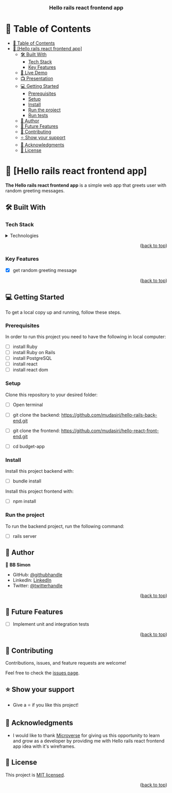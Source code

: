 <a name="readme-top"></a>

<div align="center">
  <h3><b>Hello rails react frontend app</b></h3>
</div>

# 📗 Table of Contents

- [📗 Table of Contents](#-table-of-contents)
- [📖 \[Hello rails react frontend app\] ](#-budget-app-)
  - [🛠 Built With ](#-built-with-)
    - [Tech Stack ](#tech-stack-)
    - [Key Features ](#key-features-)
  - [🚀 Live Demo](#live-demo)
  - [📺 Presentation ](#presentation)
  - [💻 Getting Started ](#-getting-started-)
    - [Prerequisites](#prerequisites)
    - [Setup](#setup)
    - [Install](#install)
    - [Run the project](#run-the-project)
    - [Run tests](#run-tests)
  - [👤 Author ](#-author-)
  - [🔭 Future Features ](#-future-features-)
  - [🤝 Contributing ](#-contributing-)
  - [⭐️ Show your support ](#️-show-your-support-)
  - [🙏 Acknowledgments ](#-acknowledgments-)
  - [📝 License ](#-license-)

<!-- PROJECT DESCRIPTION -->

# 📖 [Hello rails react frontend app] <a name="about-project"></a>

**The Hello rails react frontend app** is a simple web app that greets user with random greeting messages.

## 🛠 Built With <a name="built-with-Ruby"></a>

### Tech Stack <a name="tech-stack"></a>

<details>
<summary>Technologies</summary>
  <ul>
    <li><a href="https://www.ruby-lang.org/en/">Ruby</a></li>
    <li><a href="https://rubyonrails.org/">Ruby on Rails</a></li>
    <li><a href="https://www.postgresql.org/">PostgreSQL</a></li>
    <li><a href="https://legacy.reactjs.org/">React</a></li>
  </ul>
</details>

<p align="right">(<a href="#readme-top">back to top</a>)</p>

<!-- Features -->

### Key Features <a name="key-features"></a>
- [x] get random greeting message


<p align="right">(<a href="#readme-top">back to top</a>)</p>

<!-- GETTING STARTED -->

## 💻 Getting Started <a name="getting-started"></a>

To get a local copy up and running, follow these steps.

### Prerequisites

In order to run this project you need to have the following in local computer:

- [ ] install Ruby
- [ ] install Ruby on Rails
- [ ] install PostgreSQL
- [ ] install react
- [ ] install react dom

### Setup

Clone this repository to your desired folder:

- [ ] Open terminal
- [ ] git clone the backend: https://github.com/mudasiri/hello-rails-back-end.git
- [ ] git clone the frontend: https://github.com/mudasiri/hello-react-front-end.git
- [ ] cd budget-app
  

### Install

Install this project backend with:

 - [ ] bundle install

Install this project frontend with:

 - [ ] npm install


### Run the project

To run the backend project, run the following command:

- [ ] rails server

<!-- AUTHORS -->

## 👤 Author <a name="authors"></a>

👤 **BB Simon**

- GitHub: [@githubhandle](https://github.com/mudasiri) 
- LinkedIn: [LinkedIn](https://www.linkedin.com/in/mudasiri/)
- Twitter: [@twitterhandle](https://twitter.com/mudasiri) 


<p align="right">(<a href="#readme-top">back to top</a>)</p>

<!-- FUTURE FEATURES -->

## 🔭 Future Features <a name="future-features"></a>

- [ ] Implement unit and integration tests

<p align="right">(<a href="#readme-top">back to top</a>)</p>

<!-- CONTRIBUTING -->

## 🤝 Contributing <a name="contributing"></a>

Contributions, issues, and feature requests are welcome!

Feel free to check the [issues page](https://github.com/mudasiri/hello-rails-back-end.git/issues).


<!-- SUPPORT -->

## ⭐️ Show your support <a name="support"></a>

- Give a ⭐️ if you like this project!


<!-- ACKNOWLEDGEMENTS -->

## 🙏 Acknowledgments <a name="acknowledgements"></a>

-  I would like to thank [Microverse](https://www.microverse.org/) for giving us this opportunity to learn and grow as a developer by providing me with Hello rails react frontend app idea with it's wireframes.


<!-- LICENSE -->

## 📝 License <a name="license"></a>

This project is [MIT licensed](./LICENSE).

<p align="right">(<a href="#readme-top">back to top</a>)</p>
